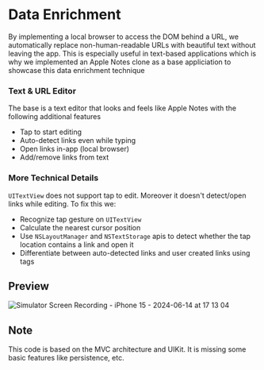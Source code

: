 # Data Enrichment
By implementing a local browser to access the DOM behind a URL, we automatically replace non-human-readable URLs with beautiful text without leaving the app. This is especially useful in text-based applications which is why we implemented an Apple Notes clone as a base appliciation to showcase this data enrichment technique

### Text & URL Editor
The base is a text editor that looks and feels like Apple Notes with the following additional features
* Tap to start editing
* Auto-detect links even while typing
* Open links in-app (local browser)
* Add/remove links from text

### More Technical Details
`UITextView` does not support tap to edit. Moreover it doesn't detect/open links while editing. To fix this we:
* Recognize tap gesture on `UITextView`
* Calculate the nearest cursor position
* Use `NSLayoutManager` and `NSTextStorage` apis to detect whether the tap location contains a link and open it
* Differentiate between auto-detected links and user created links using tags

## Preview

![Simulator Screen Recording - iPhone 15 - 2024-06-14 at 17 13 04](https://github.com/moubarak/text-editor/assets/885084/ef3c79b8-1626-43ba-9d21-aa9bf9bbd7f3)


## Note
This code is based on the MVC architecture and UIKit. It is missing some basic features like persistence, etc.
